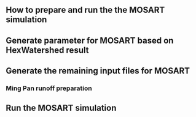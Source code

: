 ## How to prepare and run the  the MOSART simulation




## Generate parameter for MOSART based on HexWatershed result


## Generate the remaining input files for MOSART 

### Ming Pan runoff preparation




## Run the MOSART simulation
